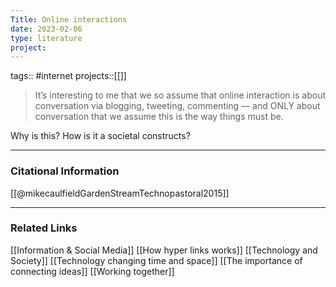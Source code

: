 ```yaml
---
Title: Online interactions
date: 2023-02-06
type: literature
project:
---
```

tags:: #internet
projects::[[]]


> It’s interesting to me that we so assume that online interaction is about conversation via blogging, tweeting, commenting — and ONLY about conversation that we assume this is the way things must be.

Why is this? How is it a societal constructs?

---
### Citational Information

[[@mikecaulfieldGardenStreamTechnopastoral2015]]

---

### Related Links

[[Information & Social Media]]
[[How hyper links works]]
[[Technology and Society]]
[[Technology changing time and space]]
[[The importance of connecting ideas]]
[[Working together]]
